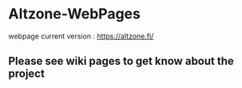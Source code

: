 # Altzone-WebPages
webpage current version : https://altzone.fi/ <br/>

## Please see wiki pages to get know about the project
